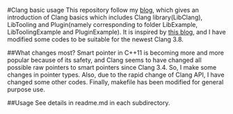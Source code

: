 #Clang basic usage
This repository follow my [blog](http://jszhujun2010.farbox.com), which gives an introduction of Clang basics which includes Clang library(LibClang), LibTooling and Plugin(namely corresponding to folder LibExample, LibToolingExample and PluginExample). It is inspired by [this blog](https://kevinaboos.wordpress.com/2013/07/23/clang-tutorial-part-i-introduction/), and I have modified some codes to be suitable for the newest Clang 3.8.

##What changes most?
Smart pointer in C++11 is becoming more and more popular because of its safety, and Clang seems to have changed all possible raw pointers to smart pointers since Clang 3.4. So, I make some changes in pointer types. Also, due to the rapid change of Clang API, I have changed some other codes. Finally, makefile has been modified for general purpose use.

##Usage
See details in readme.md in each subdirectory.
